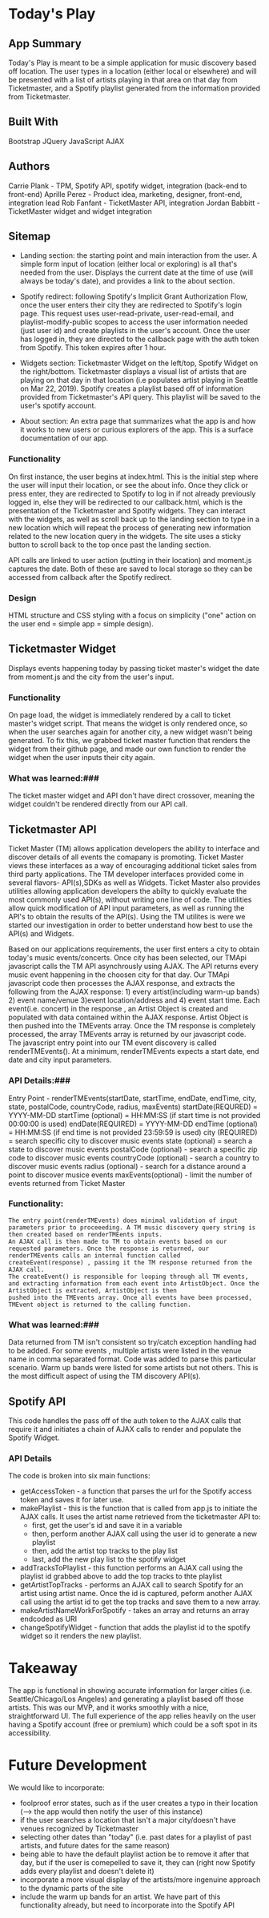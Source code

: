 # Today's Play

## App Summary ##
Today's Play is meant to be a simple application for music discovery based off location. The user types in a location (either local or elsewhere) and will be presented with a list of artists playing in that area on that day from Ticketmaster, and a Spotify playlist generated from the information provided from Ticketmaster.

## Built With ##
Bootstrap
JQuery
JavaScript
AJAX

## Authors ## 
Carrie Plank - TPM, Spotify API, spotify widget, integration (back-end to front-end)
Aprille Perez - Product idea, marketing, designer, front-end, integration lead
Rob Fanfant - TicketMaster API, integration
Jordan Babbitt - TicketMaster widget and widget integration

## Sitemap ##
- Landing section: the starting point and main interaction from the user. A simple form input of location (either local or exploring) is all that's needed from the user. Displays the current date at the time of use (will always be today's date), and provides a link to the about section.

- Spotify redirect: following Spotify's Implicit Grant Authorization Flow, once the user enters their city they are redirected to Spotify's login page. This request uses user-read-private, user-read-email, and playlist-modify-public scopes to access the user information needed (just user id) and create playlists in the user's account. Once the user has logged in, they are directed to the callback page with the auth token from Spotify. This token expires after 1 hour. 

- Widgets section: Ticketmaster Widget on the left/top, Spotify Widget on the right/bottom. Ticketmaster displays a visual list of artists that are playing on that day in that location (i.e populates artist playing in Seattle on Mar 22, 2019). Spotify creates a playlist based off of information provided from Ticketmaster's API query. This playlist will be saved to the user's spotify account.

- About section: An extra page that summarizes what the app is and how it works to new users or curious explorers of the app. This is a surface documentation of our app.


### Functionality ###
On first instance, the user begins at index.html. This is the initial step where the user will input their location, or see the about info. Once they click or press enter, they are redirected to Spotify to log in if not already previously logged in, else they will be redirected to our callback.html, which is the presentation of the Ticketmaster and Spotify widgets. They can interact with the widgets, as well as scroll back up to the landing section to type in a new location which will repeat the process of generating new information related to the new location query in the widgets. The site uses a sticky button to scroll back to the top once past the landing section.

API calls are linked to user action (putting in their location) and moment.js captures the date. Both of these are saved to local storage so they can be accessed from callback after the Spotify redirect. 

### Design ### 

HTML structure and CSS styling with a focus on simplicity ("one" action on the user end = simple app = simple design). 

## Ticketmaster Widget ##
Displays events happening today by passing ticket master's widget the date from moment.js and the city from the user's input. 

### Functionality ###
On page load, the widget is immediately rendered by a call to ticket master's widget script. That means the widget is only rendered once, so when the user searches again for another city, a new widget wasn't being generated. To fix this, we grabbed ticket master function that renders the widget from their github page, and made our own function to render the widget when the user inputs their city again. 

### What was learned:###
The ticket master widget and API don't have direct crossover, meaning the widget couldn't be rendered directly from our API call.


## Ticketmaster API ##
Ticket Master (TM) allows application developers the ability to interface and discover details of all events the comapany is promoting. Ticket Master views these interfaces as a way of 
encouraging additional ticket sales from  third party applications. The TM developer interfaces provided come in several flavors- API(s),SDKs as well as Widgets. Ticket Master also 
provides utilities allowing application developers the abilty to quickly evaluate the most commonly used API(s), without writing one line of code.  The utilities allow quick modification 
of API input parameters, as well as running the API's to obtain the results of the API(s). Using the TM utilites is were we started our investigation in order to better understand 
how best to use the API(s) and Widgets.

Based on our applications requirements, the user first enters a city to obtain today's music events/concerts. Once city has been selected, our TMApi javascript calls the TM API 
asynchrously using AJAX. The API returns every music event happening in the choosen city for that day. Our TMApi javascript code then processes the AJAX response, and extracts the following
from the AJAX response: 1) every artist(including warm-up bands) 2) event name/venue 3)event location/address and 4) event start time. Each event(i.e. concert) in the response , an Artist 
Object is created and populated with data contained within the AJAX response.  Artist Object is then pushed into the TMEvents array. Once the TM response is completely processed, the 
array TMEvents array is returned by our javascript code. The javascript entry point into our TM event discovery is called 
renderTMEvents(). At a minimum, renderTMEvents expects a start date, end date and city input parameters.

### API Details:### 

Entry Point -  renderTMEvents(startDate, startTime, endDate, endTime, city, state, postalCode, countryCode, radius, maxEvents)
    startDate(REQURED) = YYYY-MM-DD
    startTime (optional) =  HH:MM:SS  (if start time is not provided 00:00:00 is used)
    endDate(REQUIRED) = YYYY-MM-DD
    endTime (optional) =  HH:MM:SS    (if end time is not provided 23:59:59 is used)
    city (REQUIRED) =  search specific city to discover music events
    state (optional) = search a state to discover music events
    postalCode (optional) - search a specific zip code to discover music events
    countryCode (optional) - search a country to discover music events
    radius (optional) - search for a distance around a point to discover musice events
    maxEvents(optional) - limit the number of events returned from Ticket Master

### Functionality: ### 
    The entry point(renderTMEvents) does minimal validation of input parameters prior to proceeeding. A TM music discovery query string is then created based on renderTMEents inputs. 
    An AJAX call is then made to TM to obtain events based on our requested parameters. Once the response is returned, our renderTMEvents calls an internal function called 
    createEvent(response) , passing it the TM response returned from the AJAX call. 
    The createEvent() is responsible for looping through all TM events, and extracting information from each event into ArtistObject. Once the ArtistObject is extracted, ArtistObject is then 
    pushed into the TMEvents array. Once all events have been processed, TMEvent object is returned to the calling function. 

### What was learned:###
Data returned from TM isn't consistent so try/catch exception handling had to be added. For some events , multiple artists were listed in the venue name in comma separated format. Code was added to parse this particular scenario. Warm up bands 
were listed for some artists but not others. This is the most difficult aspect of using the TM discovery API(s).

## Spotify API ##
This code handles the pass off of the auth token to the AJAX calls that require it and initiates a chain of AJAX calls to render and populate the Spotify Widget.

### API Details ###
The code is broken into six main functions: 

* getAccessToken - a function that parses the url for the Spotify access token and saves it for later use.
* makePlaylist - this is the function that is called from app.js to initiate the AJAX calls. It uses the artist name retrieved from the ticketmaster API to:
    * first, get the user's id and save it in a variable
    * then, perform another AJAX call using the user id to generate a new playlist
    * then, add the artist top tracks to the play list
    * last, add the new play list to the spotify widget
* addTracksToPlaylist - this function performs an AJAX call using the playlist id grabbed above to add the top tracks to thte playlist
* getArtistTopTracks - performs an AJAX call to search Spotify for an artist using artist name. Once the id is captured, peform another AJAX call using the artist id to get the top tracks and save them to a new array.
* makeArtistNameWorkForSpotify - takes an array and returns an array endcoded as URI
* changeSpotifyWidget - function that adds the playlist id to the spotify widget so it renders the new playlist.

# Takeaway
The app is functional in showing accurate information for larger cities (i.e. Seattle/Chicago/Los Angeles) and generating a playlist based off those artists. This was our MVP, and it works smoothly with a nice, straightforward UI. The full experience of the app relies heavily on the user having a Spotify account (free or premium) which could be a soft spot in its accessibility.


# Future Development
We would like to incorporate:
- foolproof error states, such as if the user creates a typo in their location (--> the app would then notify the user of this instance)
- if the user searches a location that isn't a major city/doesn't have venues recognized by Ticketmaster
- selecting other dates than "today" (i.e. past dates for a playlist of past artists, and future dates for the same reason)
- being able to have the default playlist action be to remove it after that day, but if the user is comepelled to save it, they can (right now Spotify adds every playlist and doesn't delete it)
- incorporate a more visual display of the artists/more ingenuine approach to the dynamic parts of the site
- include the warm up bands for an artist. We have part of this functionality already, but need to incorporate into the Spotify API

